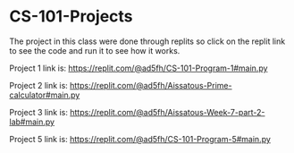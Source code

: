 # CS-101-Projects
The project in this class were done through replits so click on the replit link to see the code and run it to see how it works.

Project 1 link is:
https://replit.com/@ad5fh/CS-101-Program-1#main.py

Project 2 link is:
https://replit.com/@ad5fh/Aissatous-Prime-calculator#main.py

Project 3 link is:
https://replit.com/@ad5fh/Aissatous-Week-7-part-2-lab#main.py

Project 5 link is:
https://replit.com/@ad5fh/CS-101-Program-5#main.py

